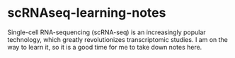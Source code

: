 # scRNAseq-learning-notes
Single-cell RNA-sequencing (scRNA-seq) is an increasingly popular technology, which greatly revolutionizes transcriptomic studies. I am on the way to learn it, so it is a good time for me to take down notes here.
